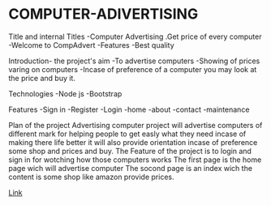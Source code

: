 # COMPUTER-ADIVERTISING
Title and internal Titles
-Computer Advertising
.Get price of every computer
-Welcome to CompAdvert
-Features
-Best quality

Introduction- the project's aim
-To advertise computers
-Showing of prices varing on computers
-Incase of preference of a computer you may look at the price and buy it.

Technologies
-Node js
-Bootstrap

Features
-Sign in
-Register
-Login
-home
-about
-contact
-maintenance

Plan of the project
Advertising computer project will advertise computers of different mark for helping 
people to get easly what they need incase of making there life better
it will also provide orientation incase of preference some shop and prices
and buy. The Feature of the project is to login and sign in for wotching how 
those computers works
The first page is the home page wich will advertise computer
The socond page is an index wich the content is some shop like amazon
provide prices.

<a href="https://juvenalcena-computer-advertising-1.glitch.me/">Link</a>

